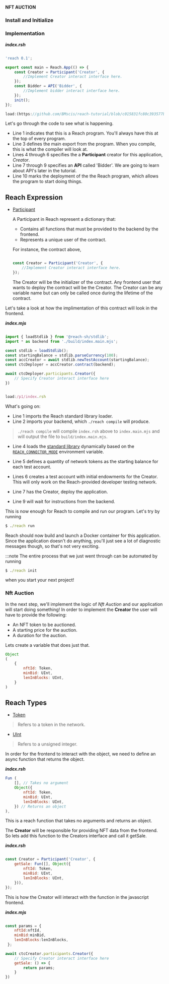 #### NFT AUCTION

### Install and Initialize

### Implementation

___index.rsh___
```javascript

'reach 0.1';

export const main = Reach.App(() => {
    const Creator = Participant('Creator', {
        //Implement Creator interact interface here.
    });
    const Bidder = API('Bidder', {
        //Implement bidder interact interface here.
    });
    init();
});

load:(https://github.com/BMscis/reach-tutorial/blob/c015831fc80c393577be2d39427e826ead32b3e7/Documentation/Tutorial/p1/index.rsh)

```

Let's go through the code to see what is happening.

+ Line 1 indicates that this is a Reach program.
You'll always have this at the top of every program.
+ Line 3 defines the main export from the program.
When you compile, this is what the compiler will look at.
+ Lines 4 through 6 specifies the a **Participant** creator for this application, _Creator_.
+ Line 7 through 9 specifies an **API** called 'Bidder'. We are going to learn about API's later in the tutorial.
+  Line 10 marks the deployment of the the Reach program, which allows the program to start doing things.

## Reach Expression
- [Participant](https://docs.reach.sh/rsh/appinit/#rsh_Participant)
        
    A Participant in Reach represent a dictionary that: 
    + Contains all functions that must be provided to the backend by the frontend.
    + Represents a unique user of the contract.

    For instance, the contract above,

    ```javascript

    const Creator = Participant('Creator', {
        //Implement Creator interact interface here.
    });

    ```

    The Creator will be the initializer of the contract. Any frontend user that wants to deploy the contract will be the Creator.
    The Creator can be any variable name but can only be called once during the lifetime of the contract.

Let's take a look at how the implimentation of this contract will look in the frontend.

___index.mjs___
```javascript

import { loadStdlib } from '@reach-sh/stdlib';
import * as backend from './build/index.main.mjs';

const stdlib = loadStdlib();
const startingBalance = stdlib.parseCurrency(100);
const accCreator = await stdlib.newTestAccount(startingBalance);
const ctcDeployer = accCreator.contract(backend);

await ctcDeployer.participants.Creator({
    // Specify Creator interact interface here
})

```

```javascript

load:/p1/index.rsh

```
What's going on:

+ Line 1 imports the Reach standard library loader.
+ Line 2 imports your backend, which `./reach compile` will produce.

> `./reach compile` will compile `index.rsh` above to `index.main.mjs` and will output the file to `build/index.main.mjs`.

+ Line 4 loads the [standard library](https://docs.reach.sh/frontend/#ref-frontends-js-loader) dynamically based on the [`REACH_CONNECTOR_MODE`](https://docs.reach.sh/tool/#cmd_REACH_CONNECTOR_MODE) environment variable.

+ Line 5 defines a quantity of network tokens as the starting balance for each test account.
+ Lines 6 creates a test account with initial endowments for the Creator.
This will only work on the Reach-provided developer testing network.

+ Line 7 has the Creator, deploy the application.
+ Line 9 will wait for instructions from the backend.

This is now enough for Reach to compile and run our program. Let's try by running

```cmd
$ ./reach run
```

Reach should now build and launch a Docker container for this application.
Since the application doesn't do anything, you'll just see a lot of diagnostic messages though, so that's not very exciting.

:::note
The entire process that we just went through can be automated by running 
```cmd
$ ./reach init
```
 when you start your next project!

### Nft Auction

In the next step, we'll implement the logic of _Nft Auction_ and our application will start doing something!
In order to implement the **Creator** the user will have to provide the following:
+ An NFT token to be auctioned.
+ A starting price for the auction.
+ A duration for the auction.

Lets create a variable that does just that.

```javascript
Object
(
    {
        nftId: Token,
        minBid: UInt,
        lenInBlocks: UInt,
    }
)
```

## Reach Types
- [Token](https://docs.reach.sh/compute/types/#rsh_Token) 
> Refers to a token in the network.

- [UInt](https://docs.reach.sh/compute/types/#rsh_UInt) 

> Refers to a unsigned integer.

In order for the frontend to interact with the object, we need to define an async function that returns the object.

___index.rsh___

```javascript
Fun (
    [], // Takes no argument
    Object({
        nftId: Token,
        minBid: UInt,
        lenInBlocks: UInt,
    }) // Returns an object
),
```
This is a reach function that takes no arguments and returns an object.

The **Creator** will be responsible for providing NFT data from the frontend. So lets add this function to the Creators interface and call it getSale.

___index.rsh___

```javascript

const Creator = Participant('Creator', {
    getSale: Fun([], Object({
        nftId: Token,
        minBid: UInt,
        lenInBlocks: UInt,
    })),
});

```

This is how the Creator will interact with the function in the javascript frontend.

___index.mjs___

```javascript

const params = { 
    nftId:nftId,
    minBid:minBid,
    lenInBlocks:lenInBlocks,
 };

await ctcCreator.participants.Creator({
    // Specify Creator interact interface here
    getSale: () => {
        return params;
    }
})

```
